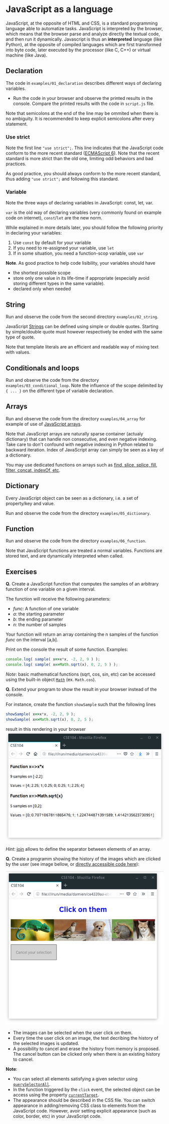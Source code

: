 # JavaScript as a language


JavaScript, at the opposite of HTML and CSS, is a standard programming language able to automatize tasks. JavaScript is interpreted by the browser, which means that the browser parse and analyze directly the textual code, and then run it dynamically.
Javascript is thus an __interpreted__ language (like Python), at the opposite of compiled languages which are first transformed into byte code, later executed by the processor (like C, C++) or virtual machine (like Java).

## Declaration

The code in `examples/01_declaration` describes different ways of declaring variables.

* Run the code in your browser and observe the printed results in the console. Compare the printed results with the code in `script.js` file.

Note that semicolons at the end of the line may be ommited when there is no ambiguity. It is recommended to keep explicit semicolons after every statement.

### Use strict 

Note the first line `"use strict";`.
This line indicates that the JavaScript code conform to the more recent standard ([ECMAScript 6](http://es6-features.org)). Note that the recent standard is more strict than the old one, limiting odd behaviors and bad practices.

As good practice, you should always conform to the more recent standard, thus adding `"use strict";` and following this standard.

### Variable

Note the three ways of declaring variables in JavaScript: const, let, var.

`var` is the old way of declaring variables (very commonly found on example code on internet), `const`/`let` are the new norm.

While explained in more details later, you should follow the following priority in declaring your variables:
1. Use `const` by default for your variable
1. If you need to re-assigned your variable, use `let`
1. If in some situation, you need a function-scop variable, use `var`

__Note__. As good practice to help code lisibility, your variables should have
* the shortest possible scope
* store only one value in its life-time if appropriate (especially avoid storing different types in the same variable).
* declared only when needed

## String

Run and observe the code from the second directory `examples/02_string`.

JavaScript [Strings](https://developer.mozilla.org/en-US/docs/Web/JavaScript/Reference/Global_Objects/String) can be defined using simple or double quotes. Starting by simple/double quote must however respectively be ended with the same type of quote.

Note that template literals are an efficient and readable way of mixing text with values.

## Conditionals and loops


Run and observe the code from the directory `examples/03_conditional_loop`. Note the influence of the scope delimited by `{ ... }` on the different type of variable declaration.

## Arrays

Run and observe the code from the directory `examples/04_array` for example of use of [JavaScript arrays](https://developer.mozilla.org/en-US/docs/Web/JavaScript/Reference/Global_Objects/Array).

Note that JavaScript arrays are naturally sparse container (actualy dictionary) that can handle non consecutive, and even negative indexing. Take care to don't confound with negative indexing in Python related to backward iteration.
Index of JavaScript array can simply be seen as a key of a dictionary.

You may use dedicated functions on arrays such as [find, slice, splice, fill, filter, concat, indexOf, etc](https://developer.mozilla.org/en-US/docs/Web/JavaScript/Reference/Global_Objects/Array).

## Dictionary

Every JavaScript object can be seen as a dictionary, i.e. a set of property/key and value.

Run and observe the code from the directory `examples/05_dictionary`.

## Function

Run and observe the code from the directory `examples/06_function`.

Note that JavaScript functions are treated a normal variables. Functions are stored text, and are dynamically interpreted when called.


## Exercises

__Q.__ Create a JavaScript function that computes the samples of an arbitrary function of one variable on a given interval.

The function will receive the following parameters:
* _func_: A function of one variable
* _a_: the starting parameter
* _b_: the ending parameter
* _n_: the number of samples

Your function will return an array containing the n samples of the function _func_ on the interval [a,b].

Print on the console the result of some function. 
Examples:
```javascript
console.log( sample( x=>x*x, -2, 2, 9 ) );
console.log( sample( x=>Math.sqrt(x), 0, 2, 5 ) );
```

_Note_: basic mathematical functions (sqrt, cos, sin, etc) can be accessed using the built-in object [`Math`](https://developer.mozilla.org/en-US/docs/Web/JavaScript/Reference/Global_Objects/Math) (ex. `Math.cos`).


__Q.__ Extend your program to show the result in your browser instead of the console.

For instance, create the function `showSample` such that the following lines

```javascript
showSample( x=>x*x, -2, 2, 9 );
showSample( x=>Math.sqrt(x), 0, 2, 5 );
```

result in this rendering in your browser
![](pics/functions.png)

_Hint_: [join](https://developer.mozilla.org/en-US/docs/Web/JavaScript/Reference/Global_Objects/Array/join) allows to define the separator between elements of an array.

__Q.__ Create a programm showing the history of the images which are clicked by the user (see image bellow, or [directly accessible code here](https://imagecomputing.net/damien.rohmer/teaching/2017_2018/semester_2/CSE_104/online_exercices/B_javascript/03_javascript_language/click_image/)):

![](pics/image_click.apng)

* The images can be selected when the user click on them.
* Every time the user click on an image, the text decribing the history of the selected images is updated.
* A possibility to cancel and erase the history from memory is proposed. The cancel button can be clicked only when there is an existing history to cancel.

__Note__: 
* You can select all elements satisfying a given selector using [`querySelectorAll`](https://developer.mozilla.org/en-US/docs/Web/API/Document/querySelectorAll).
* In the function triggered by the `click` event, the selected object can be access using the property [`currentTarget`](https://developer.mozilla.org/en-US/docs/Web/API/Event/currentTarget).
* The appearance should be described in the CSS file. You can switch appearance in adding/removing CSS class to elements from the JavaScript code. However, avoir setting explicit appearance (such as color, border, etc) in your JavaScript code.
